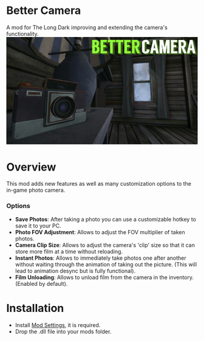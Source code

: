 # Better Camera
A mod for The Long Dark improving and extending the camera's functionality.
![Screenshot](https://raw.githubusercontent.com/DemonBunnyBon/ModListJson/refs/heads/main/THUMB_BC.jpg)

# Overview
This mod adds new features as well as many customization options to the in-game photo camera.

### Options
+ **Save Photos**: After taking a photo you can use a customizable hotkey to save it to your PC.
+ **Photo FOV Adjustment**: Allows to adjust the FOV multiplier of taken photos.
+ **Camera Clip Size**: Allows to adjust the camera's 'clip' size so that it can store more film at a time without reloading.
+ **Instant Photos**: Allows to immediately take photos one after another without waiting through the animation of taking out the picture. (This will lead to animation desync but is fully functional).
+ **Film Unloading**: Allows to unload film from the camera in the inventory. (Enabled by default).

# Installation

- Install [Mod Settings](https://github.com/DigitalzombieTLD/ModSettings/releases/), it is required.
- Drop the .dll file into your mods folder.


